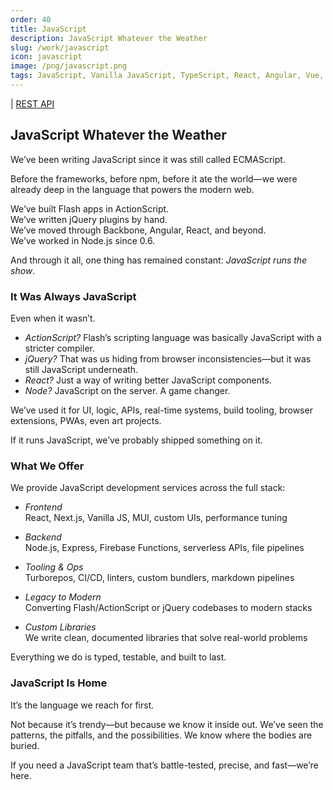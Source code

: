 ```yaml
---
order: 40
title: JavaScript
description: JavaScript Whatever the Weather
slug: /work/javascript
icon: javascript
image: /png/javascript.png
tags: JavaScript, Vanilla JavaScript, TypeScript, React, Angular, Vue, Material UI, Flash, Server Side JavaScript, Node, Gatsby, NextJS, Headless CMS, JSON
---
```


| [REST API](/work/javascript/rest-api)

## JavaScript Whatever the Weather

We’ve been writing JavaScript since it was still called ECMAScript.

Before the frameworks, before npm, before it ate the world—we were already deep in the language that powers the modern web.

We’ve built Flash apps in ActionScript.  
We’ve written jQuery plugins by hand.  
We’ve moved through Backbone, Angular, React, and beyond.  
We’ve worked in Node.js since 0.6.

And through it all, one thing has remained constant: _JavaScript runs the show_.

### It Was Always JavaScript

Even when it wasn’t.

- _ActionScript?_ Flash’s scripting language was basically JavaScript with a stricter compiler.
- _jQuery?_ That was us hiding from browser inconsistencies—but it was still JavaScript underneath.
- _React?_ Just a way of writing better JavaScript components.
- _Node?_ JavaScript on the server. A game changer.

We’ve used it for UI, logic, APIs, real-time systems, build tooling, browser extensions, PWAs, even art projects.

If it runs JavaScript, we’ve probably shipped something on it.

### What We Offer

We provide JavaScript development services across the full stack:

- _Frontend_  
  React, Next.js, Vanilla JS, MUI, custom UIs, performance tuning

- _Backend_  
  Node.js, Express, Firebase Functions, serverless APIs, file pipelines

- _Tooling & Ops_  
  Turborepos, CI/CD, linters, custom bundlers, markdown pipelines

- _Legacy to Modern_  
  Converting Flash/ActionScript or jQuery codebases to modern stacks

- _Custom Libraries_  
  We write clean, documented libraries that solve real-world problems

Everything we do is typed, testable, and built to last.

### JavaScript Is Home

It’s the language we reach for first.

Not because it’s trendy—but because we know it inside out. We’ve seen the patterns, the pitfalls, and the possibilities. We know where the bodies are buried.

If you need a JavaScript team that’s battle-tested, precise, and fast—we’re here.
